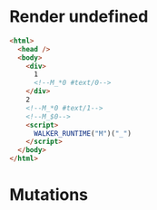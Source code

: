 # Render undefined
```html
<html>
  <head />
  <body>
    <div>
      1
      <!--M_*0 #text/0-->
    </div>
    2
    <!--M_*0 #text/1-->
    <!--M_$0-->
    <script>
      WALKER_RUNTIME("M")("_")
    </script>
  </body>
</html>
```

# Mutations
```

```